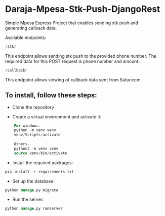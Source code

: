 # Daraja-Mpesa-Stk-Push-DjangoRest
Simple Mpesa Express Project that enables sending stk push and generating callback data.

Available endpoints:

```sql
/stk/
 ```
This endpoint allows sending stk push to the provided phone number. The required data for this POST request is phone number and amount.

```sql
/callback/
 ```
This endpoint allows viewing of callback data sent from Safaricom.

## To install, follow these steps:

- Clone the repository
 
- Create a virtual environment and activate it:
```sql
    For windows.
    python -m venv venv
    venv/Scripts/activate
  
    Others.
    python3 -m venv venv
    source venv/bin/activate
  ```
- Install the required packages:
```sql
pip install -r requirements.txt 
```
- Set up the database:
```sql
python manage.py migrate
```
- Run the server:
```sql
python manage.py runserver
